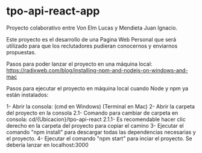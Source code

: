 # tpo-api-react-app

Proyecto colaborativo entre Von Elm Lucas y Mendieta Juan Ignacio.

Este proyecto es el desarrollo de una Pagina Web Personal que será utilizado para que los reclutadores pudieran conocernos y enviarnos propuestas.

Pasos para poder lanzar el proyecto en una máquina local:
https://radixweb.com/blog/installing-npm-and-nodejs-on-windows-and-mac

Pasos para ejecutar el proyecto en máquina local cuando Node y npm ya están instalados:

1- Abrir la consola: (cmd en Windows) (Terminal en Mac)
2- Abrir la carpeta del proyecto en la consola
2.1- Comando para cambiar de carpeta en consola: cd/{Ubicacion}/tpo-api-react
2.1.1- Es recomendable hacer clic derecho en la carpeta del proyecto para copiar el camino
3- Ejecutar el comando "npm install" para descargar todas las dependencias necesarias y el proyecto.
4- Ejecutar el comando "npm start" para inciar el proyecto. Se debería lanzar en localhost:3000
